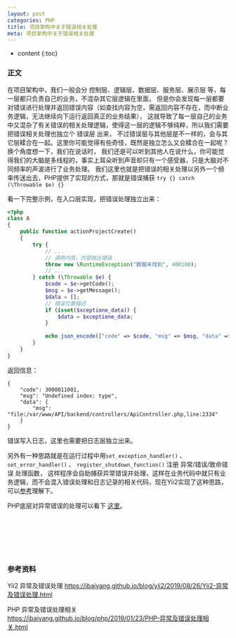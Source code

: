 ```yaml
---
layout: post
categories: PHP
title: 项目架构中关于错误相关处理
meta: 项目架构中关于错误相关处理
---
```

* content
{:toc}

### 正文

在项目架构中，我们一般会分 控制层、逻辑层、数据层、服务层、展示层 等，每一层都只负责自己的业务，不混杂其它层逻辑在里面，
但是你会发现每一层都要对错误进行处理并返回错误内容（如查找内容为空，需返回内容不存在，而中断业务逻辑，无法继续向下运行返回真正的业务结果），
这就导致了每一层自己的业务中又混杂了有关错误的相关处理逻辑，使得这一层的逻辑不够纯粹，所以我们需要把错误相关处理也独立个 错误层 出来，
不过错误层与其他层是不一样的，会与其它层糅合在一起。这里你可能觉得有些奇怪，既然是独立怎么又会糅合在一起呢？换个角度想一下，我们在说话时，
我们还是可以听到其他人在说什么，你可能觉得我们的大脑是多线程的，事实上耳朵听到声音却只有一个感受器，只是大脑对不同频率的声波进行了业务处理。
我们这里也就是把错误的相关处理以另外一个频率传送出去，PHP提供了实现的方式，那就是错误捕获 `try {} catch (\Throwable $e) {}`

看一下完整示例，在入口层实现，把错误处理独立出来：
```php
<?php
class A
{
    public function actionProjectCreate()
    {
        try {
            // ...
            // 调用内层，内层抛出错误
            throw new \RuntimeException("数据未找到", 400100);
            // ...
        } catch (\Throwable $e) {
            $code = $e->getCode();
            $msg = $e->getMessage();
            $data = [];
            // 错误位置描述
            if (isset($xceptione_data)) {
                $data = $xceptione_data;
            }
    
            echo json_encode(["code" => $code, "msg" => $msg, "data" => $data]);
        }
    }
}
```

返回信息：
```
{
    "code": 3000011001,
    "msg": "Undefined index: type",
    "data": {
        "msg": "file:/var/www/API/backend/controllers/ApiController.php,line:2334"
    }
}
```

错误写入日志，这里也需要把日志层独立出来。

另外有一种思路就是在运行过程中用`set_exception_handler()` 、 `set_error_handler()` 、 
`register_shutdown_function()` 注册 异常/错误/致命错误 处理函数，
这样程序会自助捕获异常错误并处理，这样在业务代码中就只有业务逻辑，而不会混入错误处理和日志记录的相关代码，现在Yii2实现了这种思路，
可以[参考](https://ibaiyang.github.io/blog/yii2/2019/08/26/Yii2-异常及错误处理.html)理解下。

PHP底层对异常错误的处理可以看下
[这里](https://ibaiyang.github.io/blog/php/2019/01/23/PHP-异常及错误处理相关.html)。

<br/><br/><br/><br/><br/>
### 参考资料

Yii2 异常及错误处理 <https://ibaiyang.github.io/blog/yii2/2019/08/26/Yii2-异常及错误处理.html>

PHP 异常及错误处理相关 <https://ibaiyang.github.io/blog/php/2019/01/23/PHP-异常及错误处理相关.html>








